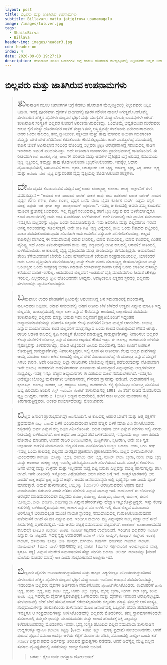 ```yaml
---
layout: post
title: ಬಿಲ್ಲವರು ಮತ್ತು ಜಾತಿಗಿರುವ ಉಪನಾಮಗಳು
subtitle: Billavaru mattu jatigiruva upanamagalu
image: /images/tuluver.jpg
tags:
  - ShailuBirva
  - Billava
header-img: images/header3.jpg
cdn: header-on
index: 4
date: 2020-09-03 19:27:18
description: ತುಳುನಾಡಿನ ಮೂಲ ಜನಾಂಗಗಳ ಬಗ್ಗೆ ಕೆದಕಲು ಹೊರಟಾಗ ಮೇಲ್ಪಂಕ್ತಿಯಲ್ಲಿ ನಿಲ್ಲುವವರು ಬಿಲ್ಲವ ಜನಾಂಗ
---
```


# ಬಿಲ್ಲವರು ಮತ್ತು ಜಾತಿಗಿರುವ ಉಪನಾಮಗಳು

> <span style='font-size: xx-large;'>ತು</span>ಳುನಾಡಿನ ಮೂಲ ಜನಾಂಗಗಳ ಬಗ್ಗೆ ಕೆದಕಲು ಹೊರಟಾಗ ಮೇಲ್ಪಂಕ್ತಿಯಲ್ಲಿ ನಿಲ್ಲುವವರು `ಬಿಲ್ಲವ ಜನಾಂಗ`. ಇದಕ್ಕೆ ಪೂರಕವಾಗಿ ದೈವಗಳ `ಪಾರ್ದನ`ದಲ್ಲಿ ಪೂರಕ ಮೌಖಿಕ ದಾಖಲೆ ಸಿಗುತ್ತವೆ.ಒಂದೊಮ್ಮೆ ತುಳುನಾಡಿನ ಹೆಚ್ಚಿನ ದೈವಗಳು ಬಿಲ್ಲವರ ಭಕ್ತಿಗೆ ಮತ್ತು ಮುಗ್ಧತೆಗೆ ಮೆಚ್ಚಿ ಬೆಂಬತ್ತಿ ಬಂದವುಗಳೇ ಆಗಿದೆ. ತುಳುನಾಡಿನ ಸಂಸ್ಕ್ರತಿಗೆ ಬಿಲ್ಲವರ ಕೊಡುಗೆ ಅನಂತವಾಗಿರುವಂತದ್ದು. ಒಂದೊಮ್ಮೆ ಭವ್ಯತೆಯಿಂದ ಮೆರೆದವರು ಕಾಲನ ಕೈಗೆ ಮತ್ತು ಹೊರಗಿನವರ ದಾಳಿಗೆ ತುತ್ತಾಗಿ ತಮ್ಮ ಅಸ್ಥಿತ್ವವನ್ನೇ ಕಳಕೊಂಡು ಪರಕೀಯರಾದವರು. ಆದರೆ ಒಂದು ಕಾಲದಲ್ಲಿ ತಮ್ಮ `ನ್ಯಾಯಪರತೆ`, `ಸತ್ಯಸಂಧತೆ` ಮತ್ತು ತಾವು ಮಾಡುವ `ಕಾಯಕ`ದ ಮುಖಾಂತರ ತಮ್ಮನ್ನು ಬೇರೆ ಬೇರೆ ಹೆಸರಿನಿಂದ ಕರೆಸಿಕೊಂಡು ಗೌರವಿಸಲ್ಪಟ್ಟವರು. ಕಾಡೇ ಸಂಪತ್ತಾಗಿದ್ದ ಸಮಯದಲ್ಲಿ ಕಾಡಿನ ಜೊತೆ ಅವಿನಾಭಾವ ಸಂಬಂಧ ಹೊಂದಿದ್ದ ಬಿಲ್ಲವರು `ಪ್ರಕೃತಿ` ಆರಾಧಕರಾಗಿದ್ದ ಸಮಯದಲ್ಲಿ ಕಾಡಿನ ಇಂಚಿಂಚು ಇವರಿಗೆ ಪರಿಚಯವಿತ್ತು. ಅದೇ ರೀತಿಯಾಗಿ ಜನಾಂಗಗಳು ಪ್ರಾರಂಭವಾಗಿದ್ದೆ ಕಾಡಿನೊಂದಿಗೆ. ಈ ರೀತಿಯಾಗಿ `ಗಿಡ ಮೂಲಿಕೆ`, `ಗೆಡ್ಡೆ ಬೇರು`ಗಳ ಪರಿಚಯ ಮತ್ತು ಅವುಗಳ ವೈಶಿಷ್ಟದ ಬಗ್ಗೆ ಅರಿವಿದ್ದ ಸಮುದಾಯ `ವೈದ್ಯ ವೃತ್ತಿ`ಯಲ್ಲಿ ತಮ್ಮನ್ನು ತಾವು ತೊಡಗಿಸಿಕೊಂಡು `ಬೈದ್ಯ`ರೆನಿಸಿಕೊಂಡರು. ಇದಕ್ಕೆಲ್ಲ ಆಧಾರ ದೈವಾರಾಧನೆಯಲ್ಲಿ ಬರುವಂತಹ `ದೇಯಿ ಬೈದೆತಿ`,  `ಅಮೆತ್ತೋಡು ಆನೆ ಬೈದ್ಯ`, `ಬಿರ್ಮಣ್ಣ ಬೈದ್ಯ`, `ಸಿದ್ದ ಮರ್ದ ಬೈದ್ಯ` ಮತ್ತು `ಅಡೂರು ದೇರೆ ಬೈದ್ಯ` ಎನ್ನುವಂತಹ ವೈದ್ಯ ವೃತ್ತಿಯಲ್ಲಿ ತೊಡಗಿಸಿಕೊಂಡ ಪಾತ್ರಗಳು. 

> <span style='font-size: xx-large;'>ದೇ</span>ಯಿ ಬೈದೆತಿ ಕೊಡುವಂತಹ ಮದ್ದಿನ ಬಗ್ಗೆ `ಬೂಡು ಬೊಮ್ಮಯ್ಯ ಕುಜುಂಬ ಮುದ್ಯ ಬಲ್ಲಾಳ`ನಿಗೆ ಈಗೆ ವಿವರಿಸುತ್ತಾನೆ – `“ಆಮಂದ ಅಜೆ ವಾಮಂದ ಸಾಲೆಡ್ ಸಂಕಲೆ ರಾವು ಬೀದಿ ಪಡೆಕೋಟೆ ಏರಾಜೆ ಬರ್ಕೆಡ್ ಸಾಯನ ಬೈದ್ಯನ ತಂಗಡಿ ಕರ್ಗಲ್ಲ ತೋಟ ಕಾಂತಣ್ಣ ಬೈದ್ಯನ ಬುಡೆದಿ ದೇಯಿ ಬೈದೆತಿ ಕೊರ್ಪಿನ ಮರ್ದ್ ಎಡ್ಡೆಯೆ ಪನ್ಪಿನ ಮಂತ್ರ ಎಡ್ಡೆಯೆ ಅರೆ ಘಳಿಗೆ ಕಣ್ಣು ಮುಚ್ಚಿನಾಯನ್ ಲಕ್ಕವಳಿಯೆ”`. ಇದೆಲ್ಲ ಆ ಕಾಲದಲ್ಲಿ ಅವರು ತಮ್ಮ ಕಾಯಕದ ಮೂಲಕ ಪ್ರಚಾರಕ್ಕೆ ಬಂದವರು. ಇಲ್ಲಿ ವೃತ್ತಿಗೆ ಸಂಬಂಧಪಟ್ಟ ಹಾಗೆ `ಬೈದ್ಯ` ಎನ್ನುವ ಪದ ಬಳಕೆಯಾಗಿದ್ದರೂ ಕೂಡ ಪಾರ್ದನಗಳಲ್ಲಿ ಅದು ಜಾತಿ ಸೂಚಕವಾಗಿ ಬಳಕೆಯಾಗಿದೆ. ಅದೇ ರೀತಿಯಲ್ಲಿ ಆದಿ ದ್ರಾವಿಡ ಸಮುದಾಯ ಇವತ್ತಿಗೂ ಬಿಲ್ಲವರನ್ನು `ಬೈದ್ಯರು` ಎಂದೇ ಸಂಬೋದಿಸುತ್ತಾರೆ. ಇದು ಅವರಿಗೂ ಮತ್ತು ಬಿಲ್ಲವರಿಗೂ ಇರುವ ಅನನ್ಯ ಸಂಬಂಧವನ್ನು ಸೂಚಿಸುತ್ತದೆ. ಅದೇ ರೀತಿ `ನಾಟಿ ವೈದ್ಯ`  ವಿದ್ಯೆಯಲ್ಲಿ `ಶೇಂದಿ` ಒಂದು ಔಷದದ ಪಟ್ಟಿಯಲ್ಲಿ ಪಾಲು ಪಡೆದುಕೊಂಡಿರುವುದರ ಹೊರತಾಗಿ ಅದು ಅಮಲಿನ ವಸ್ತುವಾಗಿ ಪರಿಗಣಿಸಿಕೊಂಡಿಲ್ಲ. ಅಲ್ಲದೆ ಕಾಡಿನಲ್ಲೇ ವಾಸವಿದ್ದ ಈ ಸಮುದಾಯಕ್ಕೆ ಯಾವ ಬೇರಿನಲ್ಲಿ, ಯಾವ ಕಾಯಿಯಲ್ಲಿ, ಯಾವ ಕಾಂಡದಲ್ಲಿ ಎಂತಹ ವೈಶಿಷ್ಟ್ಯ ಇದೆ ಎಂದು ತಿಳಿದಿರುವುದರಿಂದ `ಶೇಂದಿ ವೈದ್ಯ ಪದ್ಧತಿ`ಯಲ್ಲಿ ಆಗಿನ ಕಾಲದಲ್ಲಿ ಅರವಳಿಕೆ ರೀತಿಯಲ್ಲಿ ಬಳಕೆಯಾಯಿತು. ಆ ಕಾಲದಲ್ಲಿ ವೈದ್ಯ ವೃತ್ತಿಯವರು ಮಾತ್ರ ಶೇಂದಿಯನ್ನು ತೆಗೆಯುತ್ತಿದ್ದರು. ಆದುದರಿಂದ ಶೇಂದಿ ತೆಗೆಯುವವರಿಗೆ ಬೇರೆಯೆ ಒಂದು ಹೆಸರಿನೊಂದಿಗೆ ಕರೆಯುವ ಸಂಪ್ರದಾಯವಿರಲಿಲ್ಲ. ಯಾಕೆಂದರೆ ಅದು ಒಂದು ವೃತ್ತಿಯಾಗಿ ಪರಿಗಣಿತವಾಗಿಲ್ಲ ಮತ್ತು ಕೆಲವೇ ಮಂದಿ ಮಾಡುತ್ತಿದ್ದ ಕೆಲಸವಾಗಿದ್ದರಿಂದ ಮತ್ತು ಒಂದಿಬ್ಬರು ಒಂದು ಉದ್ದೇಶಕ್ಕೆ ಬೇಕಾಗಿ ಮಾಡುವ ಕೆಲಸವಾಗಿದ್ದುದರಿಂದ ಅದಕ್ಕೆ ಒಂದು ಜಾತಿಯ ಹೆಸರಿಟ್ಟು ಕರೆಯುವ ವಾಡಿಕೆ ಇರಲಿಲ್ಲ. ಆದುದರಿಂದ ಬಿಲ್ಲವರಿಗೆ ಇಂತಹುದೆ ವೃತ್ತಿ ಮಾಡುವರೆಂಬ ಸೀಮಿತ ಚೌಕಟ್ಟು ಇರಲಿಲ್ಲ. ಎಲ್ಲದರಲ್ಲೂ `ಜ್ಞಾನ` ಹೊಂದಿದವರೇ ಆಗಿದ್ದರು. ಅದಕ್ಕಿಂತಲೂ ಎತ್ತರದ ಸ್ಥರದಲ್ಲಿ ಬಿಲ್ಲವರು
ತುಳುನಾಡನ್ನು ವ್ಯಾಪಿಸಿಕೊಂಡಿದ್ದರು.


> <span style='font-size: xx-large;'>ಬ</span>ಹುಪಾಲು ಉದರ ಪೋಷಣೆಗೆ `ಕೃಷಿ`ಯನ್ನೇ ಅವಲಂಬಿಸಿದ್ದ ಜನ ಸಮುದಾಯಕ್ಕೆ ಮುಂದಾಳತ್ವ ವಹಿಸಿದವರು `ಬಿಲ್ಲವರು`. ಯಾವ ಸಮಯದಲ್ಲಿ ಯಾವ ರೀತಿಯ ಬೆಳೆ ಬೆಳೆದರೆ ಉತ್ತಮ ಎನ್ನುವ ಮಾಹಿತಿ ಇದ್ದ ಬಿಲ್ಲವರು, ರಾಜಾಶ್ರಯದಲ್ಲಿ `ನಟ್ಟಿಲ ಬರ್ಕೆ` ಎನ್ನುವ ಗೌರವವನ್ನು `ರಾಜ`ರಿಂದ, `ಬಲ್ಲಾಳ`ರಿಂದ ಪಡೆದುದು ತುಳುನಾಡಿನಲ್ಲಿ ಬಿಲ್ಲವರು ಮಾತ್ರ. ಬಹುಷ ಇದು ಬಿಲ್ಲವರಿಗೆ ಪ್ರಕೃತಿಯೊಂದಿಗೆ ಇದ್ದಂತಹ ಅಪ್ಯಾಯಮಾನತೆಯನ್ನು ಪರಿಗಣಿಸಿ ಬಿಲ್ಲವರ ಕೆಲವು ಮನೆಗಳಿಗೆ ನೀಡಿದ ಮನ್ನಣೆ ಆಗಿರಬೇಕು. `ಬೋಂಟ್ರ` ಎನ್ನುವ ಮರ್ಯಾದೆಯು ಕೂಡ ಬಿಲ್ಲವರಿಗೆ ಮಾತ್ರ ಸಲ್ಲುವ ಒಂದು ಕಾಲದ ರಾಜಾಶ್ರಯದ ಗೌರವ ಆಗಿತ್ತು. ರಾಜರ ಆಡಳಿತ ಕಾಲದಲ್ಲಿ ಕೃಷಿ ಸಂಪತ್ತಿಗೆ ತೊಂದರೆ ಮಾಡುತ್ತಿದ್ದ ಕಾಡುಪ್ರಾಣಿಗಳನ್ನು ನಿವಾರಿಸಲು ಬಿಲ್ಲವರ ಕೆಲವು ಮನೆಗಳಿಗೆ ಬೋಂಟ್ರ ಎನ್ನುವ ಬಿರುದು ಆಧಾರಿತ ಗೌರವ ಇತ್ತು. ಈ `ಬೋಂಟ್ರ ಮನೆ`ಯವರು ಬೇಟೆಯ ನೈಪುಣ್ಯವನ್ನು ತಿಳಿದವರಾಗಿದ್ದು, ರಾಜರ ಆಜ್ಞೆಯಂತೆ `ಬೇಟೆ`ಯ ಮುಂದಾಳತ್ವ ವಹಿಸಿ ಊರಿಗೆ ಉಪಟಳ ಕೊಡುತ್ತಿದ್ದ ಕಾಡುಪ್ರಾಣಿಗಳನ್ನು ನಿವಾರಿಸುತ್ತಿದ್ದರು. ಇಲ್ಲಿ ಕೂಡ ಈ ರೀತಿಯಾಗಿ ಕೆಲವು ಬಿಲ್ಲವ ಮನೆಗಳನ್ನು ಆಯ್ಕೆ ಮಾಡಲು ಕಾರಣ ಆಗಿನ ಕಾಲದಲ್ಲಿ ಬಿಲ್ಲವ ಬೇಟೆ ವಿಶಾರಾದರಾಗಿದ್ದೆ ಈ ಬೋಂಟ್ರ ಎನ್ನುವ ಮನ್ನಣೆ ಸಿಗಲು ಕಾರಣ. ಅದೇ ರೀತಿಯಲ್ಲಿ ಎಲ್ಲಾ ರಾಜರುಗಳು ಬೇಟೆಯಲ್ಲಿ ನೈಪುಣ್ಯ ಪಡೆದಿರುವುದನ್ನು ನೋಡುವಾಗ ಇದೇ `ಬೋಂಟ್ರ ಮನೆತನ`ಗಳು ಆಡಳಿತಗಾರರಾಗಿ ಮಾರ್ಪಾಡು ಹೊಂದಿದ್ದಾರೆ ಎನ್ನುವುದನ್ನು ಅಲ್ಲಗಳೆಯಲು ಸಾಧ್ಯವಿಲ್ಲ. ಇದಕ್ಕೆ ಇನ್ನೂ ಹೆಚ್ಚಿನ ಅಧ್ಯಯನಗಳು ಈ ವಿಷಯದ ಮೇಲೆ ನಡೆಯಬೇಕಾಗಿದೆ. ಇವತ್ತಿಗೂ ಅದೆಷ್ಟೋ ಬೋಂಟ್ರ ಮನೆತನಗಳು ಜನಮಾನಸದಲ್ಲಿ ಗೌರವದ ಸ್ಥಾನವನ್ನು ಪಡೆದಿದೆ. ಉದಾಹರಣೆಗೆ `ಕಳ್ಯ ಕೈರಬೊಟ್ಟು ಬೋಂಟ್ರ ಮನೆತನ`, `ನಿಟ್ಟೆ ದಡ್ಡೋಡಿ ಬೋಂಟ್ರ ಮನೆತನ`ಗಳು. ಕಳ್ಯ ಕೈರಬೊಟ್ಟು ಬೋಂಟ್ರ ಮನೆತನದ ಒಬ್ಬ ಹಿರಿಯರು
ಅಂದಿನ `ಈಸ್ಟ್ ಇಂಡಿಯಾ ಕಂಪೆನಿ`ಗೆ ತುಳುನಾಡಿನಲ್ಲಿ `1001 ರೂ` ತೆರಿಗೆ ನೀಡಿದ ಮೊದಲನೆಯ ವ್ಯಕ್ತಿ ಆಗಿದ್ದರು. ಇವರು `ಬಿ (ಬೊಳ್ಳಿ)` ಬಣ್ಣದ ಕುದುರೆಯಲ್ಲಿ ತಲೆಗೆ ರಾಜ ಠೀವಿಯ ಮುಂಡಾಸು ಕಟ್ಟಿ ತಿರುಗಾಡುತ್ತಿದ್ದವರು. ಅಂತಹ ಮರ್ಯಾದೆಯನ್ನು ಹೊಂದಿದವರು.


> <span style='font-size: xx-large;'>ಬಿ</span>ಲ್ಲವ ಜನಾಂಗ ಪ್ರಾರಂಭವಾಗಿದ್ದೇ `ಕಾಡಿ`ನೊಂದಿಗೆ. ಆ ಕಾಲದಲ್ಲಿ ಆಹಾರ ಬೇಟೆಗೆ ಮತ್ತು ಆತ್ಮ ರಕ್ಷಣೆಗೆ ಪ್ರಥಮವಾಗಿ `ಬಿಲ್ಲು ಬಾಣ`ದ ಬಳಕೆ ಬಂದಿರುವುದರಿಂದ ಅದರ ಹೆಚ್ಚಿನ ಬಳಕೆ ಮಾಡಿ `ಬಿರ್ವ`ರೆನಿಸಿಕೊಂಡರು. ಕನ್ನಡದಲ್ಲಿ ಬಿರ್ವ ಎನ್ನುವ ಶಬ್ಧ `ಬಿಲ್ಲವ` ಎನಿಸಿಕೊಂಡಿತು. `ಬಿರುವೆ` ಅಥವಾ `ಬಿರ್ವ` ಎನ್ನುವ ಪದಗಳು ಇಲ್ಲಿ ಎರಡು ರೀತಿಯಲ್ಲಿ ಬಳಕೆಯಾಗಿದೆ. `ಬೀರ` ಅಥವ `ವೀರ` ಎನ್ನುವ ಪದ ಬಳಕೆಯಾದರೆ, ಇನ್ನೊಂದು `ಬಿಲ್ಲು ಬಾಣ` ಹಿಡಿದು ಹೋರಾಟ ಮಾಡಿದವ, ಅಂದರೆ ರಾಜರ `ದಳವಾಯಿ`ಯಾಗಿ, `ಮಂತ್ರಿ`ಗಳಾಗಿ, `ಸೈನಿಕ`ರಾಗಿ, ಅದೇ ರೀತಿ ಸ್ವತ: `ಬಲ್ಲಾಳ`ರಾಗಿ ಆಡಳಿತ ಮಾಡಿದವರು. ಬಿಲ್ಲವರ ರಾಜ ಮನೆತನಗಳಾಗಿ `ಉಚ್ಚಿಲ ಅಂಬಾಡಿ ಬೀಡು`, `ಅಗರಿ ಗುತ್ತು` ಇವೆಲ್ಲ ಒಂದು ಕಾಲದಲ್ಲಿ ಬಿಲ್ಲವರ ವೀರತ್ವದ ಪ್ರತೀಕವಾಗಿ ಪ್ರಕಾಶಿಸಿದವುಗಳು. ಬಿಲ್ಲವ ದಳವಾಯಿಗಳಾಗಿ ಮಿಂಚಿದವರು `ಕೌಡೋಡಿ ಬೊಳ್ಳಕ್ಕು ಬೈದೆತಿ`, `ದಳವಾಯಿ ದೇರೆ ಬೈದ್ಯ`, `ಸುಜೀರ್ ದೇಯಿ ಬೈದೆತಿ`, `ದಂಡು ದೇವು ಬೈದ್ಯ` ಮತ್ತು `ದಳವಾಯಿ ದುಗ್ಗಣ್ಣ ಬೈದ್ಯ` ಇವರೆಲ್ಲ ದೇದಿಪ್ಯಮಾನವಾಗಿ ಹೊಳೆಯುವ ಬೂದಿ ಮುಚ್ಚಿದ ಕೆಂಡಗಳು. ಜನರ ಅಸಡ್ಡೆ ಮತ್ತು ಉಳ್ಳವರ ಮತ್ತು ಇಲ್ಲದವರ ಮಧ್ಯೆ ಬಿಟ್ಟ ಬಿರುಕು ಎಲ್ಲವನ್ನು ಮುಚ್ಚಿ ಹಾಸುಗಲ್ಲನ್ನು ಹಾಸಿ ಆಗಿದೆ. ಇದೇ ರೀತಿಯಲ್ಲಿ ಇನ್ನೊಂದು ವಿಶ್ಲೇಷಣೆಯು `ಬಿರುವ` ಪದದ ಬಗ್ಗೆ ಇದೆ. ಉತ್ತರ ಭಾರತದಲ್ಲಿ `ಬಿರು` ಎಂದರೆ `ಯಕ್ಷ` ಅಥವ `ಬ್ರಹ್ಮ` ಎನ್ನುವ ಅರ್ಥ. ಅಂದರೆ ಜನಸಾಮಾನ್ಯರು ಅಲ್ಲಿ ಬ್ರಹ್ಮನನ್ನು `ಬಿರು` ಎಂದು ಪೂಜೆ ಮಾಡುತ್ತಾರೆ. ಅದುವೆ ತುಳುನಾಡಿನಲ್ಲಿ `ಬೆಮ್ಮರನ್ನು (ಬೆರ್ಮೆರ್)` ಆರಾಧಿಸುವವರು ಅಥವಾ ಪೂಜೆ ಮಾಡುವವರು ಬಿರುವರು ಎಂದು ಹೆಸರು ಪಡೆದರು ಎನ್ನುವ ವಾದವು ಇದೆ. ಅದರಿಂದಲೆ ಈ ಬೆರ್ಮರನ್ನು ಆರಾಧನೆ ಮಾಡಿದುದರಿಂದಲೇ ಬಿಲ್ಲವರು `ಬಿರ್ಮು`, `ಬಿರ್ಮಣ್ಣ`, `ಮೊಮ್ಮಯೆ`, `ಬೆರ್ಮಣೆ`, `ಬಿರ್ಮಣೆ`, `ಬೀಡಿನ ಬೊಮ್ಮಯ`, `ಬೀರು ಬಿರ್ಮಣ`, `ಬಿರ್ಮರನ್ನಾಯ` ಎನ್ನುವ ಹೆಸರುಗಳನ್ನು ಹೆಚ್ಚಾಗಿ ಇಟ್ಟುಕೊಳ್ಳುತ್ತಿದ್ದರು. ಇನ್ನು ಕೆಲವು ಕಡೆಗಳಲ್ಲಿ ಬಳಕೆಯಲ್ಲಿರುವುದು `ನಾಕ`, `ನಾಯಗ` ಎನ್ನುವ ಪದ ಬಳಕೆ. ಇಲ್ಲಿ ಕೂಡ ಬಿಲ್ಲವ ಸಮುದಾಯ ಅರಸೊತ್ತಿಗೆ ಬರುವುದಕ್ಕಿಂತ ಮುಂಚೆ ನಾಯಕ ಸ್ಥಾನದಲ್ಲಿ ಸಮುದಾಯದಲ್ಲಿ ಗುರುತಿಸಿಕೊಂಡಿರುವುದರ ಪಳೆಯುಳಿಕೆ ಆಗಿದೆ ಈ `ನಾಕ` ಎನ್ನುವ ಪದ. ಇಂದಿಗೂ `ನಾಯಗರ ಪಟ್ಟ` ಎನ್ನುವುದು `ಮುಲ್ಕಿ` ಮತ್ತು ಆಚೆ ಈಚೆ ಸೀಮೆಗಳಲ್ಲಿ ಪ್ರಚಲಿತದಲ್ಲಿದೆ. ಇದು ಅರಸು ಪಟ್ಟಕ್ಕೆ ಸಮಾನವಾದ ಪಟ್ಟವಾಗಿದೆ. `ಕಾಂತಬಾರೆ ಬೂದಾಬಾರೆ`ಯವರ ಕಾಲದಲ್ಲೇ `ಕೊಲ್ಲೂರ ಗುಡ್ಡೆಸಾನ ಅಂತಪ್ಪ ನಾಯ್ಗರಿಗೆ` ಪಟ್ಟವಾದ ಉಲ್ಲೇಖವಿದೆ. ಇಂದಿಗೂ ಬಿಲ್ಲವರಲ್ಲಿ `ನಾಯ್ಗೆರ್` ಎನ್ನುವ `ಗಡಿ ಪಟ್ಟ`ವಿದೆ. ಇದಕ್ಕೆ ಸ್ಪಷ್ಟ ಉದಾಹರಣೆ `ಎರ್ಮಾಳ್ ಗರಡಿ ನಾಯ್ಗೆರ್`, `ಕೊಲ್ಲೂರ ಗುಡ್ಡೆಸಾನ ಅಂತಪ್ಪ ನಾಯ್ಗೆರ್`, `ಹಳೆಯಂಗಡಿ ಕೊಪ್ಪಳ ಬಂಕಿ ನಾಯ್ಗೆರ್`, `ಮಾಗಂದಡಿ ಕಾರ್ನಾಡ್ ಧರ್ಮಸಾನ ಗೋಪಾಲ ನಾಯ್ಗೆರ್`. `ಮಾಯಂದಾಲ್ (ಮಾಣಿ ಬಾಲೆ)` ಕಥಾನಕದಲ್ಲಿ `ತಣ್ಣಿ ಮಾನಿಗ (ಮುಗೇರ ಸತ್ಯಗಳೊಂದಿಗೆ ಆರಾಧಿಸಲ್ಪಡುವ ಮಾತೃ ಸ್ವರೂಪಿ ಸತ್ಯ)` ಎನ್ನುವ ಮುಗೇರ ಸಮುದಾಯದ ಹೆಣ್ಣು ಮಗಳು `ಕುಂಬಾಡಿ ಆಲಿಬಾಗ ನಾಯಕ`ನನ್ನು (ಮಾಣಿ ಬಾಲೆಯ ಸೋದರ ಮಾವ) `ನಾಕ` ಎಂದು ಸಂಭೋದಿಸುವ ಉಲ್ಲೇಖ ಇದೆ. 


> <span style='font-size: xx-large;'>ಬಿ</span>ಲ್ಲವರು ದೈವಗಳ ಉಪಾಸಕರಾಗಿದ್ದುದರಿಂದ ಮತ್ತು `ತಾಂತ್ರಿಕ ವಿದ್ಯೆ`ಗಳಲ್ಲೂ ಪರಿಣತರಾಗಿದ್ದುದರಿಂದ ತುಳುನಾಡಿನ ಹೆಚ್ಚಿನ ದೈವಗಳು ಬಿಲ್ಲವರ ಭಕ್ತಿಗೆ ಮೆಚ್ಚಿ ಬಂದು ಇವರಿಂದ ಆರಾಧನೆ ಪಡೆದುಗೊಂಡಿದ್ದು, ಇದರಿಂದಾಗಿ ಬಿಲ್ಲವರು ದೈವಗಳ ಅರ್ಚಕರಾಗಿ ನೇಮಕಗೊಂಡು `ಪೂಜಾರಿ`ಗಳೆನಿಸಿಕೊಂಡರು. ಉದಾಹರಣೆ `ಜಾನು ಬೈದ್ಯ`, `ತಂಕರು ಬೈದ್ಯ`, `ಕುಪ್ಪೆ ಕೋಟಿ ಬೈದ್ಯ`, `ಜಾರದ ಅಬ್ಬು ಬೈದ್ಯೆತಿ`, `ಮೈರಕ್ಕೆ ಬೈದೆತಿ`, `ಇಂಗಡ್ ದೇರೆ ಬೈದ್ಯ`, `ಕರಿಯ ಕಾಂತು ಬೈದ್ಯ` ಇವರೆಲ್ಲರು ದೈವಗಳ ಕೃಪಕಟಾಕ್ಷಕ್ಕೆ ಒಳಗಾದವರು ಮತ್ತು ದೈವಗಳು ಇವರಿಂದ ಆರಾಧಿಸಲ್ಪಟ್ಟವು. ತುಳುನಾಡಿನಲ್ಲಿ ಬೇರೆ ಬೇರೆ ಹೆಸರಿನೊಂದಿಗೆ ಕರೆಯಿಸಲ್ಪಡುವರು ಬಿಲ್ಲವರು ಮಾತ್ರ. ತಮ್ಮದೇ ಆದ ಸಂಸ್ಕ್ರತಿ, ಸಂಪ್ರದಾಯಗಳನ್ನು ಪಾಲಿಸಿಕೊಂಡು ತುಳುನಾಡಿನ ಮೂಲ ಜನಾಂಗದಲ್ಲಿ ಒಬ್ಬರಾಗಿ ಹೆಸರು ಪಡೆದುಕೊಂಡು ಇವತ್ತಿಗೂ ಆ ಸಂಪ್ರದಾಯಗಳನ್ನು ಉಳಿಸಿಕೊಂಡವರಲ್ಲಿ ಬಿಲ್ಲವರು ಮೊದಲಿಗರು. ತಮ್ಮ ಸ್ಥಾನಮಾನಗಳಿಂದಲೇ ಸಮಾಜದಲ್ಲಿ ತಮ್ಮದೇ ಛಾಪನ್ನು ಮೂಡಿಸಿದವರು ಮತ್ತು ಕಾಲದ ಹೊಡೆತಕ್ಕೆ ಸಿಕ್ಕಿ ಎಲ್ಲವನ್ನು ಕಳೆದುಕೊಂಡವರಲ್ಲಿ ಮೊದಲಿಗರು ಇವರೇ. ಭವ್ಯ ಸಂಸ್ಕ್ರತಿ ಹೊಂದಿದ ಬಿಲ್ಲವ ಸಮುದಾಯ ತುಳುನಾಡಿನ ಉದ್ದಗಲಕ್ಕೂ ವ್ಯಾಪಿಸಿ `ತಾಯಿಯ ಕಟ್ಟನ್ನು` (`ಅಳಿಯ ಸಂತಾನ ಕಟ್ಟ್` - ಮಾತೃ ಪ್ರಧಾನ) ಪರಿಚಯಿಸಿದವರು. ಆದರೆ ಪುರುಷ ಪ್ರಧಾನ ಸಮಾಜ ಅದನ್ನು ಅಳಿಯ ಕಟ್ಟಿಗೆ ಮಾರ್ಪಾಡು ಪಡಿಸಿ, ಸಮಾಜದಲ್ಲಿ ಎಲ್ಲೋ ಒಂದು ಕಡೆ `ಸಮಾನತೆ` ಎನ್ನುವ ಪದದ ಅರ್ಥವನ್ನು ತಿರುಚುವ ಪ್ರಯತ್ನಗಳು ನಡೆದವು. ಆದರೆ ಅದೆನ್ನೆಲ್ಲ ಮೆಟ್ಟಿ ಬಿಲ್ಲವ ಸಮಾಜ ವೈವಿಧ್ಯತೆಯಲ್ಲಿ ಏಕತೆಯನ್ನು ಕಾಯ್ದುಕೊಂಡು ಬಂದಿದೆ.
>> ಬರಹ:-  ಶೈಲು ಬಿರ್ವ ಅಗತ್ತಾಡಿ ದೋಲ ಬಾರಿಕೆ

